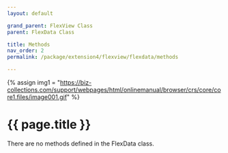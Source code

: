 ```yaml
---
layout: default

grand_parent: FlexView Class
parent: FlexData Class

title: Methods
nav_order: 2
permalink: /package/extension4/flexview/flexdata/methods

---
```

{% assign img1 = "https://biz-collections.com/support/webpages/html/onlinemanual/browser/crs/core/core1.files/image001.gif" %}


# {{ page.title }}

There are no methods defined in the FlexData class.